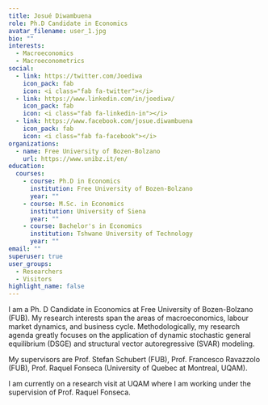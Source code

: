 ```yaml
---
title: Josué Diwambuena
role: Ph.D Candidate in Economics
avatar_filename: user_1.jpg
bio: ""
interests:
  - Macroeconomics
  - Macroeconometrics
social:
  - link: https://twitter.com/Joediwa
    icon_pack: fab
    icon: <i class="fab fa-twitter"></i>
  - link: https://www.linkedin.com/in/joediwa/
    icon_pack: fab
    icon: <i class="fab fa-linkedin-in"></i>
  - link: https://www.facebook.com/josue.diwambuena
    icon_pack: fab
    icon: <i class="fab fa-facebook"></i>
organizations:
  - name: Free University of Bozen-Bolzano
    url: https://www.unibz.it/en/
education:
  courses:
    - course: Ph.D in Economics
      institution: Free University of Bozen-Bolzano
      year: ""
    - course: M.Sc. in Economics
      institution: University of Siena
      year: ""
    - course: Bachelor's in Economics
      institution: Tshwane University of Technology
      year: ""
email: ""
superuser: true
user_groups:
  - Researchers
  - Visitors
highlight_name: false
---
```

<p style="text-align:justify">

I am a Ph. D Candidate in Economics at Free University of Bozen-Bolzano (FUB). My research interests span the areas of macroeconomics, labour market dynamics, and business cycle. Methodologically, my research agenda greatly focuses on the application of dynamic stochastic general equilibrium (DSGE) and structural vector autoregressive (SVAR) modeling.

My supervisors are Prof. Stefan Schubert (FUB), Prof.  Francesco Ravazzolo (FUB), Prof. Raquel Fonseca (University of Quebec at Montreal, UQAM).

I am currently on a research visit at UQAM where I am working under the supervision of Prof. Raquel Fonseca.

</p>